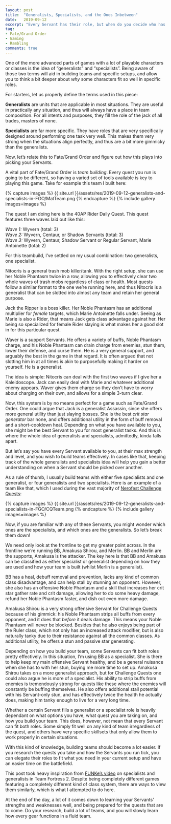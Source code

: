```yaml
---
layout: post
title:  "Generalists, Specialists, and the Ones Inbetween"
date:   2019-09-12
excerpt: "Every Servant has their role, but when do you decide who has to fulfill what role?"
tag:
- Fate/Grand Order
- Gaming
- Rambling
comments: true
---
```


One of the more advanced parts of games with a lot of playable characters or classes is the idea of “generalists” and “specialists”. Being aware of those two terms will aid in building teams and specific setups, and allow you to think a bit deeper about *why* some characters fit so well in specific roles.


For starters, let us properly define the terms used in this piece:

**Generalists** are units that are applicable in most situations. They are useful in practically any situation, and thus will always have a place in team composition. For all intents and purposes, they fill the role of the jack of all trades, masters of none.

**Specialists** are far more specific. They have roles that are very specifically designed around performing one task very well. This makes them very strong when the situations align perfectly, and thus are a bit more gimmicky than the generalists.

Now, let’s relate this to Fate/Grand Order and figure out how this plays into picking your Servants.


A vital part of Fate/Grand Order is *team building*. Every quest you run is going to be different, so having a varied set of tools available is key to playing this game. Take for example this team I built here:

{% capture images %} {{ site.url }}/assets/res/2019-09-12-generalists-and-specialists-in-FGO/MatTeam.png {% endcapture %} {% include gallery images=images %}

The quest I am doing here is the 40AP Rider Daily Quest. This quest features three waves laid out like this:

*Wave 1:*
Wyvern (total: 3) <br>
*Wave 2:*
Wyvern, Centaur, or Shadow Servants (total: 3) <br>
*Wave 3:*
Wyvern, Centaur, Shadow Servant or Regular Servant, Marie Antoinette (total: 2)

For this teambuild, I’ve settled on my usual combination: two generalists, one specialist.

Nitocris is a general trash mob killer/tank. With the right setup, she can use her Noble Phantasm twice in a row, allowing you to effectively clear two whole waves of trash mobs regardless of class or health. Most quests follow a similar format to the one we’re running here, and thus Nitocris is a generalist that can be slotted into almost any team and retain her general purpose.

Jack the Ripper is a boss killer. Her Noble Phantasm has an additional multiplier for *female* targets, which Marie Antoinette falls under. Seeing as Marie is also a Rider, that means Jack gets class advantage against her. Her being so specialized for female Rider slaying is what makes her a good slot in for this particular quest.

Waver is a support Servants. He offers a variety of buffs, Noble Phantasm charge, and his Noble Phantasm can drain charge from enemies, stun them, lower their defense, and curse them. He is a very general support, and arguably the best in the game in that regard. It is often argued that not slotting him in at all times is akin to purposefully making it harder on yourself. He is a generalist.

The idea is simple: Nitocris can deal with the first two waves if I give her a Kaleidoscope. Jack can easily deal with Marie and whatever additional enemy appears. Waver gives them charge so they don’t have to worry about charging on their own, and allows for a simple 3-turn clear.

Now, this system is by no means perfect for a game such as Fate/Grand Order. One could argue that Jack is a generalist Assassin, since she offers more general utility than just slaying bosses. She is the best *crit star generator* bar none, and offers additional utility in the form of buff removal and a short-cooldown heal. Depending on what you have available to you, she might be the best Servant to you for most generalist tasks. And this is where the whole idea of generalists and specialists, admittedly, kinda falls apart.


But let’s say you have every Servant available to you, at their max strength and level, and you wish to build teams effectively. In cases like that, keeping track of the whole generalists and specialists idea will help you gain a better understanding on when a Servant should be picked over another.

As a rule of thumb, I usually build teams with either five specialists and one generalist, or four generalists and two specialists. Here is an example of a team like that, which I used during the vast majority of [Nerofest Challenge Quests](https://fate-go.cirnopedia.org/quest_event_us_20190829.php#exhibition2016):

{% capture images %} {{ site.url }}/assets/res/2019-09-12-generalists-and-specialists-in-FGO/CQTeam.png {% endcapture %} {% include gallery images=images %}

Now, if you are familiar with any of these Servants, you might wonder which ones are the specialists, and which ones are the generalists. So let’s break them down!

We need only look at the frontline to get my greater point across. In the frontline we’re running BB, Amakusa Shirou, and Merlin. BB and Merlin are the supports, Amakusa is the attacker. The key here is that BB and Amakusa can be classified as either specialist or generalist depending on how they are used and how your team is built (whilst Merlin is a generalist).

BB has a heal, debuff removal and prevention, lacks any kind of common class disadvantage, and can help stall by stunning an opponent. However, she also has an offensive Noble Phantasm and a skill that increases her crit star gather rate and crit damage, allowing her to do some heavy damage, refund her Noble Phantasm faster, and dish out even more damage.

Amakusa Shirou is a very strong offensive Servant for Challenge Quests because of his gimmick: his Noble Phantasm strips all buffs from every opponent, and it does that *before* it deals damage. This means your Noble Phantasm will never be blocked. Besides that he also enjoys being part of the Ruler class, which not only has an increased attack modifier, but is also naturally tanky due to their resistance against all the common classes. As additional utility, he offers a stun and passive star generating.

Depending on how you build your team, some Servants can fit both roles pretty effectively. In this situation, I’m using BB as a specialist. She is there to help keep my main offensive Servant healthy, and be a general nuisance when she has to with her stun, buying me more time to set up. Amakusa Shirou takes on a more generalist approach, but for Challenge Quests one could also argue he is more of a specialist. His ability to strip buffs from enemies is tremendously strong for quests like these where the enemies will constantly be buffing themselves. He also offers additional stall potential with his Servant-only stun, and has effectively twice the health he actually does, making him tanky enough to live for a very long time.

Whether a certain Servant fills a generalist or a specialist role is heavily dependant on what options you have, what quest you are taking on, and how you build your team. This does, however, not mean that every Servant can fit both roles. Some simply fit well on any kind of team irregardless of the quest, and others have very specific skillsets that only allow them to work properly in certain situations.

With this kind of knowledge, building teams should become a lot easier. If you research the quests you take and how the Servants you run tick, you can elegate their roles to fit what you need in your current setup and have an easier time on the battlefield.

This post took heavy inspiration from [FUNKe’s video](https://www.youtube.com/watch?v=9UiVtTR4aMY) on specialists and generalists in Team Fortress 2. Despite being completely different games featuring a completely different kind of class system, there are ways to view them similarly, which is what I attempted to do here.

At the end of the day, a lot of it comes down to learning your Servants’ strengths and weaknesses well, and being prepared for the quests that are to come. Do your research, build a lot of teams, and you will slowly learn how every gear functions in a fluid team.